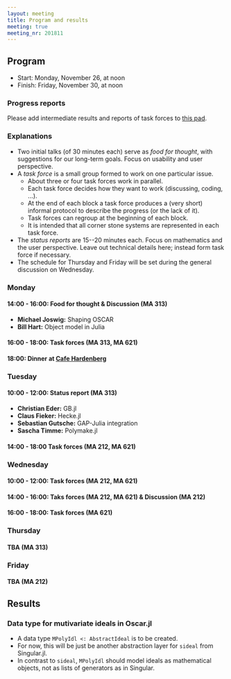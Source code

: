 ```yaml
---
layout: meeting
title: Program and results
meeting: true
meeting_nr: 201811
---
```



## Program
* Start: Monday, November 26, at noon
* Finish: Friday, November 30, at noon

### Progress reports

Please add intermediate results and reports of task forces to [this pad](https://hackmd.io/_uIlbM8FSE6CjttGMoGm7w#).

### Explanations

* Two initial talks (of 30 minutes each) serve as *food for thought*, with suggestions for our long-term goals. Focus on usability and user perspective.
* A *task force* is a small group formed to work on one particular issue.
  + About three or four task forces work in parallel.
  + Each task force decides how they want to work (discussing, coding, ...).
  + At the end of each block a task force produces a (very short) informal protocol to describe the progress (or the lack of it).
  + Task forces can regroup at the beginning of each block.
  + It is intended that all corner stone systems are represented in each task force.
* The *status reports* are 15--20 minutes each.  Focus on mathematics and the user perspective. Leave out technical details here; instead form task force if necessary.
* The schedule for Thursday and Friday will be set during the general discussion on Wednesday.

### Monday

#### 14:00 - 16:00: Food for thought & Discussion (MA 313)

* **Michael Joswig:** Shaping OSCAR
* **Bill Hart:** Object model in Julia

#### 16:00 - 18:00: Task forces (MA 313, MA 621)

#### 18:00: Dinner at [Cafe Hardenberg](http://cafe-hardenberg.com/)

### Tuesday

#### 10:00 - 12:00: Status report (MA 313)

* **Christian Eder:** GB.jl
* **Claus Fieker:** Hecke.jl
* **Sebastian Gutsche:** GAP-Julia integration
* **Sascha Timme:** Polymake.jl

#### 14:00 - 18:00 Task forces (MA 212, MA 621)

### Wednesday

#### 10:00 - 12:00: Task forces (MA 212, MA 621)

#### 14:00 - 16:00: Taks forces (MA 212, MA 621) & Discussion (MA 212)

#### 16:00 - 18:00: Task forces (MA 621)

### Thursday

#### TBA (MA 313)

### Friday

#### TBA (MA 212)


## Results

### Data type for mutivariate ideals in Oscar.jl

* A data type `MPolyIdl <: AbstractIdeal` is to be created.
* For now, this will be just be another abstraction layer for `sideal` from Singular.jl.
* In contrast to `sideal`, `MPolyIdl` should model ideals as mathematical objects, not as lists of generators
  as in Singular.
